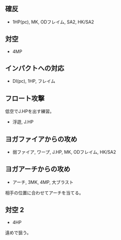 ## 確反

- 1HP(pc), MK, ODフレイム, SA2, HK/SA2

## 対空

- 4MP

## インパクトへの対応

- DI(pc), 1HP, フレイム

## フロート攻撃

低空でJ.HPを出す練習。

- 浮遊, J.HP

## ヨガファイアからの攻め

- 弱ファイア, ワープ, J.HP, MK, ODフレイム, HK/SA2

## ヨガアーチからの攻め

- アーチ, 3MK, 4MP, 大ブラスト

相手の位置に合わせてアーチを当てる。

## 対空 2

- 4HP

遠めで狙う。
